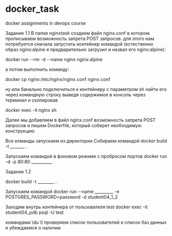 # docker_task
docker assignments in devops course

Задание 1.1
В папке nginxtask создаем файл nginx.conf в котором прописываем возможность запрета POST запросов.
для этого нам потребуется сначала запустить контейнер командой (естественно образ nginx:alpine я предварительно загрузил и назвал его nginx:alpine):

  docker run --rm -d --name nginx nginx:alpine

а потом выполнить команду:

  docker cp nginx:/etc/nginx/nginx.conf nginx.conf

ну или банально подключиться к контейнеру с параметром sh найти его через командную строку выведя содержимое в консоль через терминал и скопировав 

  docker exec -it nginx sh

Далее мы добавляем в файл nginx.conf возможность запрета POST запросов и пишем Dockerfile, который соберет необходимую конструкцию

Все команды запускаем из директории
Собираем командой
docker build -t _______ .

Запускаем командой в фоновом режиме с пробросом портов
docker run -d -p 80:80 __________

Задание 1.2

docker build -t ________ .

Запускаем командой
docker run --name _________ -e POSTGRES_PASSWORD=password -d student04_1_2

Заходим внутрь контейнера от пользователя test
docker exec -it student04_pdb psql -U test

командами \du \l проверяем список пользователей и список баз данных и убеждаемся о наличии
